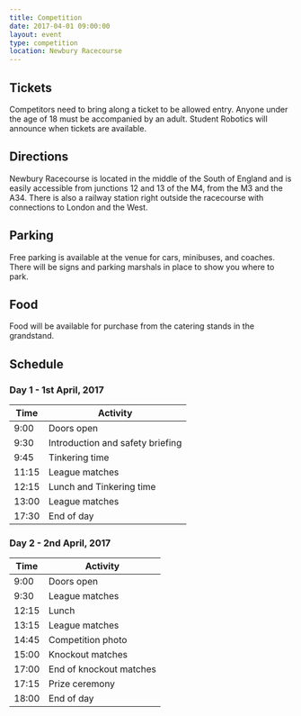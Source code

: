```yaml
---
title: Competition
date: 2017-04-01 09:00:00
layout: event
type: competition
location: Newbury Racecourse
---
```


## Tickets

Competitors need to bring along a ticket to be allowed entry. Anyone under the
age of 18 must be accompanied by an adult. Student Robotics will announce when
tickets are available.

## Directions

Newbury Racecourse is located in the middle of the South of England and is
easily accessible from junctions 12 and 13 of the M4, from the M3 and the A34.
There is also a railway station right outside the racecourse with connections
to London and the West.

## Parking

Free parking is available at the venue for cars, minibuses, and coaches. There
will be signs and parking marshals in place to show you where to park.

## Food

Food will be available for purchase from the catering stands in the grandstand.

## Schedule

### Day 1 - 1st April, 2017

| Time  | Activity                         |
|-------|----------------------------------|
| 9:00  | Doors open                       |
| 9:30  | Introduction and safety briefing |
| 9:45  | Tinkering time                   |
| 11:15 | League matches                   |
| 12:15 | Lunch and Tinkering time         |
| 13:00 | League matches                   |
| 17:30 | End of day                       |

### Day 2 - 2nd April, 2017

| Time  | Activity                |
|-------|-------------------------|
| 9:00  | Doors open              |
| 9:30  | League matches          |
| 12:15 | Lunch                   |
| 13:15 | League matches          |
| 14:45 | Competition photo       |
| 15:00 | Knockout matches        |
| 17:00 | End of knockout matches |
| 17:15 | Prize ceremony          |
| 18:00 | End of day              |
